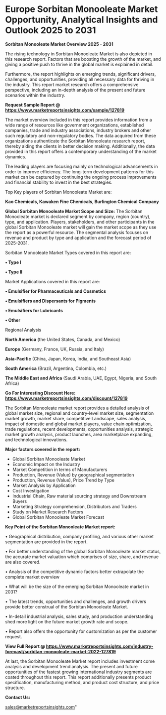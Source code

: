  # Europe Sorbitan Monooleate Market Opportunity, Analytical Insights and Outlook 2025 to 2031

<Strong> Sorbitan Monooleate Market Overview 2025 - 2031</strong>

The rising technology in Sorbitan Monooleate Market is also depicted in this research report. Factors that are boosting the growth of the market, and giving a positive push to thrive in the global market is explained in detail.

Furthermore, the report highlights on emerging trends, significant drivers, challenges, and opportunities, providing all necessary data for thriving in the industry. This report market research offers a comprehensive perspective, including an in-depth analysis of the present and future scenarios within the industry.

<strong>Request Sample Report @ <a href=https://www.marketreportsinsights.com/sample/127819>https://www.marketreportsinsights.com/sample/127819</a></strong>

The market overview included in this report provides information from a wide range of resources like government organizations, established companies, trade and industry associations, industry brokers and other such regulatory and non-regulatory bodies. The data acquired from these organizations authenticate the Sorbitan Monooleate research report, thereby aiding the clients in better decision making. Additionally, the data provided in this report offers a contemporary understanding of the market dynamics.

The leading players are focusing mainly on technological advancements in order to improve efficiency. The long-term development patterns for this market can be captured by continuing the ongoing process improvements and financial stability to invest in the best strategies.

Top Key players of Sorbitan Monooleate Market are:

<strong>Kao Chemicals, Kawaken Fine Chemicals, Burlington Chemical Company</strong>

<strong><b>Global Sorbitan Monooleate Market Scope and Size:</b></strong>
The Sorbitan Monooleate market is declared segment by company, region (country), type, and application. Players, stakeholders, and other participants in the global Sorbitan Monooleate market will gain the market scope as they use the report as a powerful resource. The segmental analysis focuses on revenue and product by type and application and the forecast period of 2025-2031.

Sorbitan Monooleate Market Types covered in this report are:

<strong>• Type I

• Type II</strong>

Market Applications covered in this report are:

<strong>• Emulsifier for Pharmaceuticals and Cosmetics

• Emulsifiers and Dispersants for Pigments

• Emulsifiers for Lubricants

• Other</strong> 

Regional Analysis

<strong>North America</strong> (the United States, Canada, and Mexico)

<strong>Europe</strong> (Germany, France, UK, Russia, and Italy)

<strong>Asia-Pacific</strong> (China, Japan, Korea, India, and Southeast Asia)

<strong>South America</strong> (Brazil, Argentina, Colombia, etc.)

<strong>The Middle East and Africa</strong> (Saudi Arabia, UAE, Egypt, Nigeria, and South Africa)

<strong>Go For Interesting Discount Here: <a href=https://www.marketreportsinsights.com/discount/127819>https://www.marketreportsinsights.com/discount/127819</a></strong>

The Sorbitan Monooleate market report provides a detailed analysis of global market size, regional and country-level market size, segmentation market growth, market share, competitive Landscape, sales analysis, impact of domestic and global market players, value chain optimization, trade regulations, recent developments, opportunities analysis, strategic market growth analysis, product launches, area marketplace expanding, and technological innovations.

<strong><b>Major factors covered in the report:</b></strong>
<ul>
  <li>Global Sorbitan Monooleate Market </li>
  <li>Economic Impact on the Industry</li>
  <li>Market Competition in terms of Manufacturers</li>
  <li>Production, Revenue (Value) by geographical segmentation</li>
  <li>Production, Revenue (Value), Price Trend by Type</li>
  <li>Market Analysis by Application</li>
  <li>Cost Investigation</li>
  <li>Industrial Chain, Raw material sourcing strategy and Downstream Buyers</li>
  <li>Marketing Strategy comprehension, Distributors and Traders</li>
  <li>Study on Market Research Factors</li>
  <li>Global Sorbitan Monooleate Market Forecast</li>
</ul>

<strong><b>Key Point of the Sorbitan Monooleate Market report:</b></strong>

• Geographical distribution, company profiling, and various other market segmentation are provided in the report.

• For better understanding of the global Sorbitan Monooleate market status, the accurate market valuation which comprises of size, share, and revenue are also covered.

• Analysis of the competitive dynamic factors better extrapolate the complete market overview

• What will be the size of the emerging Sorbitan Monooleate market in 2031?

• The latest trends, opportunities and challenges, and growth drivers provide better construal of the Sorbitan Monooleate Market.

• In-detail industrial analysis, sales study, and production understanding shed more light on the future market growth rate and scope.

• Report also offers the opportunity for customization as per the customer request.

<strong><b>View Full Report @ <a href=https://www.marketreportsinsights.com/industry-forecast/sorbitan-monooleate-market-2022-127819>https://www.marketreportsinsights.com/industry-forecast/sorbitan-monooleate-market-2022-127819</a></b></strong>


At last, the Sorbitan Monooleate Market report includes investment come analysis and development trend analysis. The present and future opportunities of the fastest growing international industry segments are coated throughout this report. This report additionally presents product specification, manufacturing method, and product cost structure, and price structure.

<strong>Contact Us:</strong>

sales@marketreportsinsights.com"

